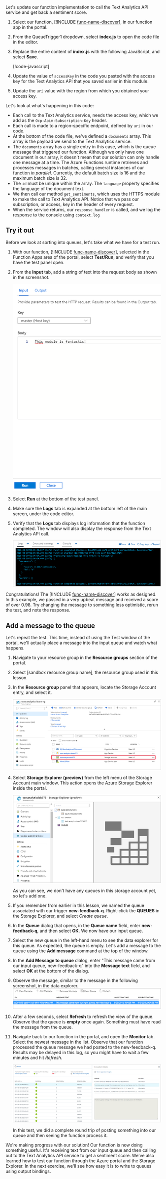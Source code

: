 Let's update our function implementation to call the Text Analytics API service and get back a sentiment score.

1. Select our function, [!INCLUDE [func-name-discover](./func-name-discover.md)], in our function app in the portal.

1. From the QueueTrigger1 dropdown, select **index.js** to open the code file in the editor.

1. Replace the entire content of **index.js** with the following JavaScript, and select **Save**.

    [!code-javascript[](../code/discover-sentiment-sort.js?highlight=7)]

1. Update the value of `accessKey` in the code you pasted with the access key for the Text Analytics API that you saved earlier in this module. 

1. Update the `uri` value with the region from which you obtained your access key.

Let's look at what's happening in this code:

- Each call to the Text Analytics service, needs the access key, which we add as the `Ocp-Apim-Subscription-Key` header. 
- Each call is made to a region-specific endpoint, defined by `uri` in our code.
- At the bottom of the code file, we've defined a `documents` array. This array is the payload we send to the Text Analytics service.
- The `documents` array has a single entry in this case, which is the queue message that triggered our function. Although we only have one document in our array, it doesn't mean that our solution can only handle one message at a time. The Azure Functions runtime retrieves and processes messages in batches, calling several instances of our function *in parallel*. Currently, the default batch size is 16 and the maximum batch size is 32.
- The `id` must be unique within the array. The `language` property specifies the language of the document text.
- We then call our method `get_sentiments`, which uses the HTTPS module to make the call to Text Analytics API. Notice that we pass our subscription, or access, key in the header of every request.
- When the service returns, our `response_handler` is called, and we log the response to the console using `context.log`

## Try it out

Before we look at sorting into queues, let's take what we have for a test run.

1. With our function, [!INCLUDE [func-name-discover](./func-name-discover.md)], selected in the Function Apps area of the portal, select **Test/Run**, and verify that you have the test panel open.

1. From the **Input** tab, add a string of text into the request body as shown in the screenshot.

    ![Screenshot showing the function Test Panel expanded.](../media/test-panel-open-small.png)

1. Select **Run** at the bottom of the test panel.

1. Make sure the **Logs** tab is expanded at the bottom left of the main screen, under the code editor.

1. Verify that the **Logs** tab displays log information that the function completed. The window will also display the response from the Text Analytics API call.

    ![Screenshot showing Test Panel and result of a successful test.](../media/sentiment-response-log1.png)

Congratulations! The [!INCLUDE [func-name-discover](./func-name-discover.md)] works as designed. In this example, we passed in a very upbeat message and received a score of over 0.98. Try changing the message to something less optimistic, rerun the test, and note the response.

## Add a message to the queue

Let's repeat the test. This time, instead of using the Test window of the portal, we'll actually place a message into the input queue and watch what happens.

1. Navigate to your resource group in the **Resource groups** section of the portal.

1. Select <rgn>[sandbox resource group name]</rgn>, the resource group used in this lesson.

1. In the **Resource group** panel that appears, locate the Storage Account entry, and select it.

    ![Screenshot storage account selected in the Resource Group window](../media/select-storage-account.png)

1. Select **Storage Explorer (preview)** from the left menu of the Storage Account main window. This action opens the Azure Storage Explorer inside the portal.

    ![Screenshot of Storage Explorer showing our storage account, with no queues currently.](../media/sa-no-queue.png)

    As you can see, we don't have any queues in this storage account yet, so let's add one.

1. If you remember from earlier in this lesson, we named the queue associated with our trigger **new-feedback-q**. Right-click the **QUEUES** in the Storage Explorer, and select *Create queue*.

1. In the **Queue** dialog that opens, in the **Queue name** field, enter **new-feedback-q**, and then select **OK**. We now have our input queue.

1. Select the new queue in the left-hand menu to see the data explorer for this queue. As expected, the queue is empty. Let's add a message to the queue using the **Add message** command at the top of the window.

1. In the **Add Message to queue** dialog, enter "This message came from our input queue, new-feedback-q" into the **Message text** field, and select **OK** at the bottom of the dialog.

1. Observe the message, similar to the message in the following screenshot, in the data explorer.
    ![Screenshot of Storage Explorer showing our storage account, with the message we created in the queue.](../media/message-in-input-queue.png)

1. After a few seconds, select **Refresh** to refresh the view of the queue. Observe that the queue is **empty** once again. Something must have read the message from the queue.

1. Navigate back to our function in the portal, and open the **Monitor** tab. Select the newest message in the list. Observe that our function processed the queue message we had posted to the new-feedback-q. Results may be delayed in this log, so you might have to wait a few minutes and hit *Refresh*.

    ![Screenshot of Monitor dashboard showing an entry that tells us that our function processed the queue message that we posted to new-feedback-q.](../media/message-in-monitor.png)

    In this test, we did a complete round trip of posting something into our queue and then seeing the function process it.

We're making progress with our solution! Our function is now doing something useful. It's receiving text from our input queue and then calling out to the Text Analytics API service to get a sentiment score. We've also learned how to test our function through the Azure portal and the Storage Explorer. In the next exercise, we'll see how easy it is to write to queues using output bindings.
